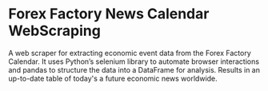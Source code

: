 # Forex Factory News Calendar WebScraping

A web scraper for extracting economic event data from the Forex Factory Calendar. It uses Python’s selenium library to automate browser interactions and pandas to structure the data into a DataFrame for analysis. Results in an up-to-date table of today's a future economic news worldwide. 